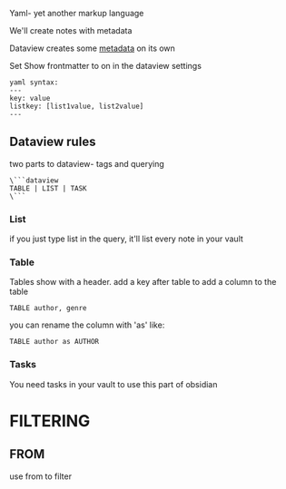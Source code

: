 
Yaml- yet another markup language

We'll create notes with metadata

Dataview creates some [metadata](https://blacksmithgu.github.io/obsidian-dataview/annotation/add-metadata/) on its own

Set Show frontmatter to on in the dataview settings

```
yaml syntax:
---
key: value
listkey: [list1value, list2value]
---

```


## Dataview rules

two parts to dataview- tags and querying

```
\```dataview
TABLE | LIST | TASK
\```

```

### List
if you just type list in the query, it'll list every note in your vault


### Table

Tables show with a header.
add a key after table to add a column to the table
```
TABLE author, genre
```

you can rename the column with 'as' like:
```
TABLE author as AUTHOR
```

### Tasks
You need tasks in your vault to use this part of obsidian


# FILTERING

## FROM
 use from to filter 





